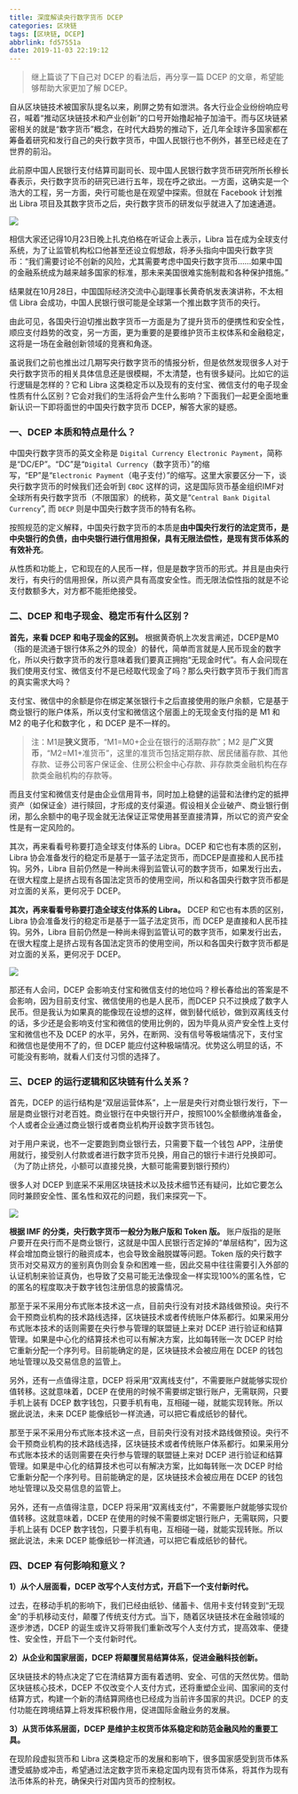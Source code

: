 ```yaml
---
title: 深度解读央行数字货币 DCEP
categories: 区块链
tags: [区块链, DCEP]
abbrlink: fd57551a
date: 2019-11-03 22:19:12
---
```


>继上篇谈了下自己对 DCEP 的看法后，再分享一篇 DCEP 的文章，希望能够帮助大家更加了解 DCEP。

自从区块链技术被国家队提名以来，刷屏之势有如泄洪。各大行业企业纷纷响应号召，喊着“推动区块链技术和产业创新”的口号开始撸起袖子加油干。而与区块链紧密相关的就是“数字货币”概念，在时代大趋势的推动下，近几年全球许多国家都在筹备着研究和发行自己的央行数字货币，中国人民银行也不例外，甚至已经走在了世界的前沿。
 
此前原中国人民银行支付结算司副司长、现中国人民银行数字货币研究所所长穆长春表示，央行数字货币的研究已进行五年，现在呼之欲出。一方面，这确实是一个浩大的工程，另一方面，央行可能也是在观望中探索。但就在 Facebook 计划推出 Libra 项目及其数字货币之后，央行数字货币的研发似乎就进入了加速通道。

![](https://img-blog.csdnimg.cn/20191103222347378.png)

相信大家还记得10月23日晚上扎克伯格在听证会上表示，Libra 旨在成为全球支付系统，为了让监管机构松口他甚至还设立假想敌，将矛头指向中国央行数字货币：“我们需要讨论不创新的风险，尤其需要考虑中国央行数字货币……如果中国的金融系统成为越来越多国家的标准，那未来美国很难实施制裁和各种保护措施。”
 
结果就在10月28日，中国国际经济交流中心副理事长黄奇帆发表演讲称，不太相信 Libra 会成功，中国人民银行很可能是全球第一个推出数字货币的央行。
 
由此可见，各国央行迫切推出数字货币一方面是为了提升货币的便携性和安全性，顺应支付趋势的改变，另一方面，更为重要的是要维护货币主权体系和金融稳定，这将是一场在金融创新领域的竞赛和角逐。
 
虽说我们之前也推出过几期写央行数字货币的情报分析，但是依然发现很多人对于央行数字货币的相关具体信息还是很模糊，不太清楚，也有很多疑问。比如它的运行逻辑是怎样的？它和 Libra 这类稳定币以及现有的支付宝、微信支付的电子现金性质有什么区别？它会对我们的生活将会产生什么影响？下面我们一起更全面地重新认识一下即将面世的中国央行数字货币 DCEP，解答大家的疑惑。

### 一、DCEP 本质和特点是什么？

中国央行数字货币的英文全称是 `Digital Currency Electronic Payment`，简称是“DC/EP”。“DC”是“`Digital Currency`（数字货币）”的缩写，“EP”是“`Electronic Payment`（电子支付）”的缩写。这里大家要区分一下，谈央行数字货币的时候我们还会听到 `CBDC` 这样的词，这是国际货币基金组织IMF对全球所有央行数字货币（不限国家）的统称，英文是“`Central Bank Digital Currency`”, 而 `DECP` 则是中国央行数字货币的特有名称。
 
按照规范的定义解释，中国央行数字货币的本质是**由中国央行发行的法定货币，是中央银行的负债，由中央银行进行信用担保，具有无限法偿性，是现有货币体系的有效补充**。
 
从性质和功能上，它和现在的人民币一样，但是是数字货币的形式。并且是由央行发行，有央行的信用担保，所以资产具有高度安全性。而无限法偿性指的就是不论支付数额多大，对方都不能拒绝接受。

### 二、DCEP 和电子现金、稳定币有什么区别？

**首先，来看 DCEP 和电子现金的区别。** 根据黄奇帆上次发言阐述，DCEP是M0（指的是流通于银行体系之外的现金）的替代，简单而言就是人民币现金的数字化，所以央行数字货币的发行意味着我们要真正拥抱“无现金时代”。有人会问现在我们使用支付宝、微信支付不是已经取代现金了吗？那么央行数字货币于我们而言的真实需求大吗？
 
支付宝、微信中的余额是你在绑定某张银行卡之后直接使用的账户余额，它是基于商业银行的账户体系，所以支付宝和微信这个层面上的无现金支付指的是 M1 和 M2 的电子化和数字化 ，和 DCEP 是不一样的。

>注：M1是**狭义货币**，“M1=M0+企业在银行的活期存款”；M2 是**广义货币**，“M2=M1+准货币”，这里的准货币包括定期存款、居民储蓄存款、其他存款、证券公司客户保证金、住房公积金中心存款、非存款类金融机构在存款类金融机构的存款等。
 
而且支付宝和微信支付是由企业信用背书，同时加上稳健的运营和法律约定的抵押资产（如保证金）进行赎回，才形成的支付渠道。假设相关企业破产、商业银行倒闭，那么余额中的电子现金就无法保证正常使用甚至直接清算，所以它的资产安全性是有一定风险的。
 
其次，再来看看号称要打造全球支付体系的 Libra。DCEP 和它也有本质的区别，Libra 协会准备发行的稳定币是基于一篮子法定货币，而DCEP是直接和人民币挂钩。另外，Libra 目前仍然是一种尚未得到监管认可的数字货币，如果发行出去，在很大程度上是挤占现有各国法定货币的使用空间，所以和各国央行数字货币都是对立面的关系，更何况于 DCEP。

**其次，再来看看号称要打造全球支付体系的 Libra。** DCEP 和它也有本质的区别，Libra 协会准备发行的稳定币是基于一篮子法定货币，而 DCEP 是直接和人民币挂钩。另外，Libra 目前仍然是一种尚未得到监管认可的数字货币，如果发行出去，在很大程度上是挤占现有各国法定货币的使用空间，所以和各国央行数字货币都是对立面的关系，更何况于 DCEP。

![](https://img-blog.csdnimg.cn/20191103222745342.jpg)

那还有人会问，DCEP 会影响支付宝和微信支付的地位吗？穆长春给出的答案是不会影响，因为目前支付宝、微信使用的也是人民币，而DCEP 只不过换成了数字人民币。但是我认为如果真的能像现在设想的这样，做到替代纸钞，做到双离线支付的话，多少还是会影响支付宝和微信的使用比例的，因为毕竟从资产安全性上支付宝和微信也不及 DCEP 的水平，另外，在断网、没有信号等极端情况下，支付宝和微信也是使用不了的，但 DCEP 能应付这种极端情况。优势这么明显的话，不可能没有影响，就看人们支付习惯的选择了。

### 三、DCEP 的运行逻辑和区块链有什么关系？

首先，DCEP 的运行结构是“双层运营体系”，上一层是央行对商业银行发行，下一层是商业银行对老百姓。商业银行在中央银行开户，按照100%全额缴纳准备金，个人或者企业通过商业银行或者商业机构开设数字货币钱包。
 
对于用户来说，也不一定要跑到商业银行去，只需要下载一个钱包 APP，注册使用就行，接受别人付款或者进行数字货币兑换，用自己的银行卡进行兑换即可。（为了防止挤兑，小额可以直接兑换，大额可能需要到银行预约）
 
很多人对 DCEP 到底采不采用区块链技术以及技术细节还有疑问，比如它要怎么同时兼顾安全性、匿名性和双花的问题，我们来探究一下。

![](https://img-blog.csdnimg.cn/20191103222911378.png)

**根据 IMF 的分类，央行数字货币一般分为账户版和 Token 版。** 账户版指的是账户要开在央行而不是商业银行，这就是中国人民银行否定掉的“单层结构”，因为这样会增加商业银行的融资成本，也会导致金融脱媒等问题。Token 版的央行数字货币对交易双方的鉴别真伪则会复杂和困难一些，因此交易中往往需要引入外部的认证机制来验证真伪，也导致了交易可能无法像现金一样实现100%的匿名性，它的匿名的程度取决于数字钱包注册信息的披露情况。
 
那至于采不采用分布式账本技术这一点，目前央行没有对技术路线做预设。央行不会干预商业机构的技术路线选择，区块链技术或者传统账户体系都行。如果采用分布式账本技术的话则需要在央行参与管理的联盟链上来对 DCEP 进行验证和结算管理。如果是中心化的结算技术也可以有解决方案，比如每转账一次 DCEP 时给它重新分配一个序列号。目前能确定的是，区块链技术会被应用在 DCEP 的钱包地址管理以及交易信息的监管上。
 
另外，还有一点值得注意，DCEP 将采用“双离线支付”，不需要账户就能够实现价值转移。这就意味着，DCEP 在使用的时候不需要绑定银行账户，无需联网，只要手机上装有 DCEP 数字钱包，只要手机有电，互相碰一碰，就能实现转账。所以据此说法，未来 DCEP 能像纸钞一样流通，可以把它看成纸钞的替代。

那至于采不采用分布式账本技术这一点，目前央行没有对技术路线做预设。央行不会干预商业机构的技术路线选择，区块链技术或者传统账户体系都行。如果采用分布式账本技术的话则需要在央行参与管理的联盟链上来对 DCEP 进行验证和结算管理。如果是中心化的结算技术也可以有解决方案，比如每转账一次 DCEP 时给它重新分配一个序列号。目前能确定的是，区块链技术会被应用在 DCEP 的钱包地址管理以及交易信息的监管上。
 
另外，还有一点值得注意，DCEP 将采用“双离线支付”，不需要账户就能够实现价值转移。这就意味着，DCEP 在使用的时候不需要绑定银行账户，无需联网，只要手机上装有 DCEP 数字钱包，只要手机有电，互相碰一碰，就能实现转账。所以据此说法，未来 DCEP 能像纸钞一样流通，可以把它看成纸钞的替代。

### 四、DCEP 有何影响和意义？

**1）从个人层面看，DCEP 改写个人支付方式，开启下一个支付新时代。**
 
过去，在移动手机的影响下，我们已经由纸钞、储蓄卡、信用卡支付转变到“无现金”的手机移动支付，颠覆了传统支付方式。当下，随着区块链技术在金融领域的逐步渗透，DCEP 的诞生或许又将带我们重新改写个人支付方式，提高效率、便捷性、安全性，开启下一个支付新时代。
 
**2）从企业和国家层面，DCEP 将颠覆贸易结算体系，促进金融科技创新。**
 
区块链技术的特点决定了它在清结算方面有着透明、安全、可信的天然优势。借助区块链核心技术，DCEP 不仅改变个人支付方式，还将重塑企业间、国家间的支付结算方式，构建一个新的清结算网络也已经成为当前许多国家的共识。DCEP 的支付功能在跨境结算上将发挥积极作用，促进国际金融业务的发展。
 
**3）从货币体系层面，DCEP 是维护主权货币体系稳定和防范金融风险的重要工具。**
 
在现阶段虚拟货币和 Libra 这类稳定币的发展和影响下，很多国家感受到货币体系遭受威胁或冲击，希望通过法定数字货币来稳定国内现有货币体系，将其作为现有法币体系的补充，确保央行对国内货币的控制权。
